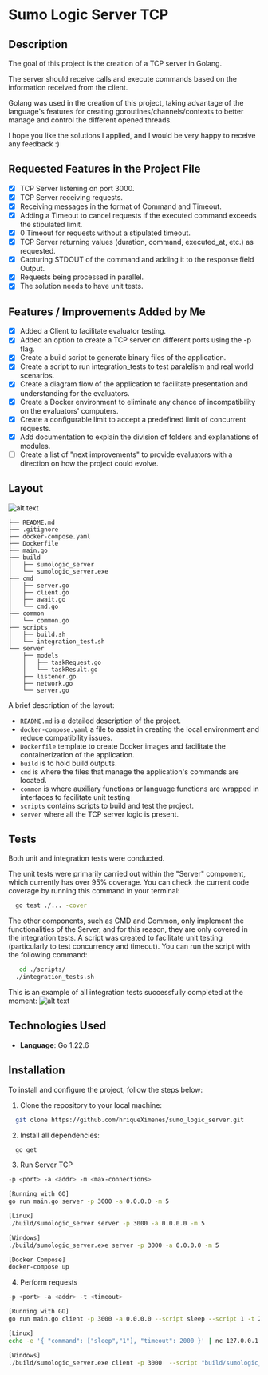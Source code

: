 # Sumo Logic Server TCP

## Description

The goal of this project is the creation of a TCP server in Golang.

The server should receive calls and execute commands based on the information received from the client.

Golang was used in the creation of this project, taking advantage of the language's features for creating goroutines/channels/contexts to better manage and control the different opened threads.

I hope you like the solutions I applied, and I would be very happy to receive any feedback :)

## Requested Features in the Project File

- [x] TCP Server listening on port 3000.
- [x] TCP Server receiving requests.
- [x] Receiving messages in the format of Command and Timeout.
- [x] Adding a Timeout to cancel requests if the executed command exceeds the stipulated limit.
- [x] 0 Timeout for requests without a stipulated timeout.
- [x] TCP Server returning values (duration, command, executed_at, etc.) as requested.
- [x] Capturing STDOUT of the command and adding it to the response field Output.
- [x] Requests being processed in parallel.
- [x] The solution needs to have unit tests.

## Features / Improvements Added by Me

- [x] Added a Client to facilitate evaluator testing.
- [x] Added an option to create a TCP server on different ports using the -p flag.
- [x] Create a build script to generate binary files of the application.
- [x] Create a script to run integration_tests to test paralelism and real world scenarios.
- [x] Create a diagram flow of the application to facilitate presentation and understanding for the evaluators.
- [x] Create a Docker environment to eliminate any chance of incompatibility on the evaluators' computers.
- [x] Create a configurable limit to accept a predefined limit of concurrent requests.
- [x] Add documentation to explain the division of folders and explanations of modules.
- [ ] Create a list of "next improvements" to provide evaluators with a direction on how the project could evolve.

## Layout

![alt text](https://iili.io/2IvxhHg.png)

```tree
├── README.md
├── .gitignore
├── docker-compose.yaml
├── Dockerfile
├── main.go
├── build
│   ├── sumologic_server
│   └── sumologic_server.exe
├── cmd
│   ├── server.go
│   ├── client.go
│   ├── await.go
│   └── cmd.go
├── common
│   └── common.go
├── scripts
│   ├── build.sh
│   └── integration_test.sh
└── server
    ├── models
    │   ├── taskRequest.go
    │   └── taskResult.go
    ├── listener.go
    ├── network.go
    └── server.go
```

A brief description of the layout:

* `README.md` is a detailed description of the project.
* `docker-compose.yaml` a file to assist in creating the local environment and reduce compatibility issues.
* `Dockerfile` template to create Docker images and facilitate the containerization of the application.
* `build` is to hold build outputs.
* `cmd` is where the files that manage the application's commands are located.
* `common` is where auxiliary functions or language functions are wrapped in interfaces to facilitate unit testing
* `scripts` contains scripts to build and test the project.
* `server` where all the TCP server logic is present.

## Tests

Both unit and integration tests were conducted.

The unit tests were primarily carried out within the "Server" component, which currently has over 95% coverage. You can check the current code coverage by running this command in your terminal:
 ```bash
   go test ./... -cover
```

The other components, such as CMD and Common, only implement the functionalities of the Server, and for this reason, they are only covered in the integration tests.
A script was created to facilitate unit testing (particularly to test concurrency and timeout). You can run the script with the following command:
 ```bash
    cd ./scripts/
   ./integration_tests.sh
```
This is an example of all integration tests successfully completed at the moment:
![alt text](https://iili.io/2IvcPoX.png)

## Technologies Used

- **Language**: Go 1.22.6

## Installation

To install and configure the project, follow the steps below:

1. Clone the repository to your local machine:
 ```bash
   git clone https://github.com/hriqueXimenes/sumo_logic_server.git
```
2. Install all dependencies:
```bash
  go get
```
3. Run Server TCP
```bash
-p <port> -a <addr> -m <max-connections>

[Running with GO]
go run main.go server -p 3000 -a 0.0.0.0 -m 5

[Linux]
./build/sumologic_server server -p 3000 -a 0.0.0.0 -m 5

[Windows]
./build/sumologic_server.exe server -p 3000 -a 0.0.0.0 -m 5

[Docker Compose]
docker-compose up
```
4. Perform requests
```bash
-p <port> -a <addr> -t <timeout>

[Running with GO]
go run main.go client -p 3000 -a 0.0.0.0 --script sleep --script 1 -t 2000

[Linux]
echo -e '{ "command": ["sleep","1"], "timeout": 2000 }' | nc 127.0.0.1 3000

[Windows]
./build/sumologic_server.exe client -p 3000  --script "build/sumologic_server.exe" --script "await" --script "-t" --script "1000" -t 3000
``` 
